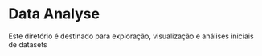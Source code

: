 # Data Analyse

Este diretório é destinado para exploração, visualização e análises iniciais de datasets
